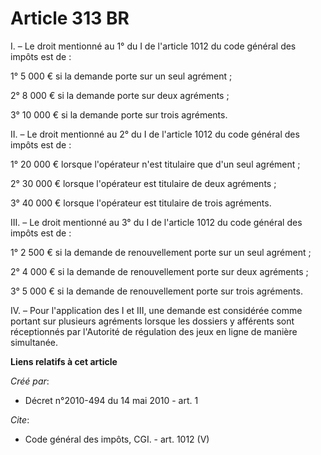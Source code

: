 # Article 313 BR

I. – Le droit mentionné au 1° du I de l'article 1012 du code général des impôts est de :

1° 5 000 € si la demande porte sur un seul agrément ;

2° 8 000 € si la demande porte sur deux agréments ;

3° 10 000 € si la demande porte sur trois agréments.

II. – Le droit mentionné au 2° du I de l'article 1012 du code général des impôts est de :

1° 20 000 € lorsque l'opérateur n'est titulaire que d'un seul agrément ;

2° 30 000 € lorsque l'opérateur est titulaire de deux agréments ;

3° 40 000 € lorsque l'opérateur est titulaire de trois agréments.

III. – Le droit mentionné au 3° du I de l'article 1012 du code général des impôts est de :

1° 2 500 € si la demande de renouvellement porte sur un seul agrément ;

2° 4 000 € si la demande de renouvellement porte sur deux agréments ;

3° 5 000 € si la demande de renouvellement porte sur trois agréments.

IV. – Pour l'application des I et III, une demande est considérée comme portant sur plusieurs agréments lorsque les dossiers
y afférents sont réceptionnés par l'Autorité de régulation des jeux en ligne de manière simultanée.

**Liens relatifs à cet article**

_Créé par_:

  - Décret n°2010-494 du 14 mai 2010 - art. 1

_Cite_:

  - Code général des impôts, CGI. - art. 1012 (V)
